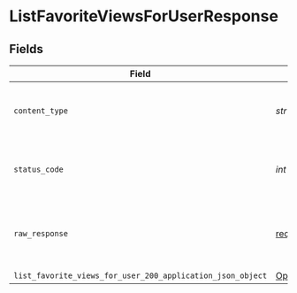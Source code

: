 # ListFavoriteViewsForUserResponse


## Fields

| Field                                                                                                                         | Type                                                                                                                          | Required                                                                                                                      | Description                                                                                                                   |
| ----------------------------------------------------------------------------------------------------------------------------- | ----------------------------------------------------------------------------------------------------------------------------- | ----------------------------------------------------------------------------------------------------------------------------- | ----------------------------------------------------------------------------------------------------------------------------- |
| `content_type`                                                                                                                | *str*                                                                                                                         | :heavy_check_mark:                                                                                                            | HTTP response content type for this operation                                                                                 |
| `status_code`                                                                                                                 | *int*                                                                                                                         | :heavy_check_mark:                                                                                                            | HTTP response status code for this operation                                                                                  |
| `raw_response`                                                                                                                | [requests.Response](https://requests.readthedocs.io/en/latest/api/#requests.Response)                                         | :heavy_minus_sign:                                                                                                            | Raw HTTP response; suitable for custom response parsing                                                                       |
| `list_favorite_views_for_user_200_application_json_object`                                                                    | [Optional[ListFavoriteViewsForUser200ApplicationJSON]](../../models/operations/listfavoriteviewsforuser200applicationjson.md) | :heavy_minus_sign:                                                                                                            | Success                                                                                                                       |